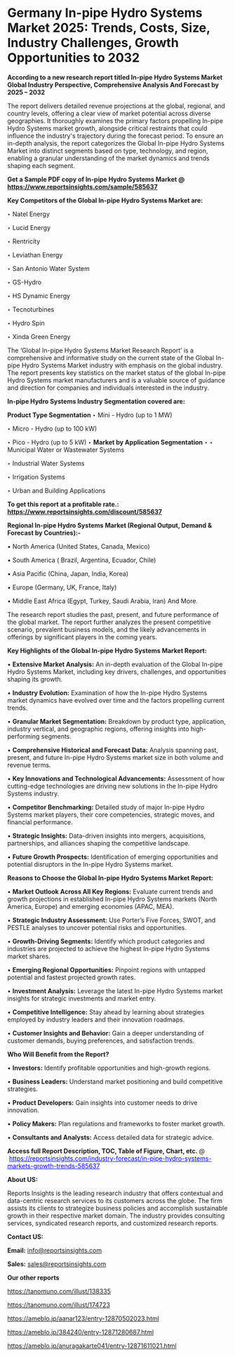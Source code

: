 # Germany In-pipe Hydro Systems Market 2025: Trends, Costs, Size, Industry Challenges, Growth Opportunities to 2032

<strong>According to a new research report titled In-pipe Hydro Systems Market Global Industry Perspective, Comprehensive Analysis And Forecast by 2025 – 2032</strong>

The report delivers detailed revenue projections at the global, regional, and country levels, offering a clear view of market potential across diverse geographies. It thoroughly examines the primary factors propelling In-pipe Hydro Systems market growth, alongside critical restraints that could influence the industry's trajectory during the forecast period. To ensure an in-depth analysis, the report categorizes the Global In-pipe Hydro Systems Market into distinct segments based on type, technology, and region, enabling a granular understanding of the market dynamics and trends shaping each segment.

<strong>Get a Sample PDF copy of In-pipe Hydro Systems Market </strong><strong>@<a href=https://www.reportsinsights.com/sample/585637 style=color:#0000ff;> https://www.reportsinsights.com/sample/585637</a></strong></font>

<strong>Key Competitors of the Global In-pipe Hydro Systems Market are:</strong>

‣ Natel Energy

‣ Lucid Energy

‣ Rentricity

‣ Leviathan Energy

‣ San Antonio Water System

‣ GS-Hydro

‣ HS Dynamic Energy

‣ Tecnoturbines

‣ Hydro Spin

‣ Xinda Green Energy

The ‘Global In-pipe Hydro Systems Market Research Report’ is a comprehensive and informative study on the current state of the Global In-pipe Hydro Systems Market industry with emphasis on the global industry. The report presents key statistics on the market status of the global In-pipe Hydro Systems market manufacturers and is a valuable source of guidance and direction for companies and individuals interested in the industry.

<strong>In-pipe Hydro Systems Industry Segmentation covered are:</strong>

<strong>Product Type Segmentation</strong>
‣
Mini - Hydro (up to 1 MW)

‣ Micro - Hydro (up to 100 kW)

‣ Pico - Hydro (up to 5 kW)
‣ 
<strong>Market by Application Segmentation</strong>
‣
‣  Municipal Water or Wastewater Systems

‣ Industrial Water Systems

‣ Irrigation Systems

‣ Urban and Building Applications

<strong>To get this report at a profitable rate.: <a href=https://www.reportsinsights.com/discount/585637 style=color:#0000ff;>https://www.reportsinsights.com/discount/585637</a></strong></font>

<strong>Regional In-pipe Hydro Systems Market (Regional Output, Demand &amp; Forecast by Countries):-</strong>

• North America (United States, Canada, Mexico)

• South America ( Brazil, Argentina, Ecuador, Chile)

• Asia Pacific (China, Japan, India, Korea)

• Europe (Germany, UK, France, Italy)

• Middle East Africa (Egypt, Turkey, Saudi Arabia, Iran) And More.

The research report studies the past, present, and future performance of the global market. The report further analyzes the present competitive scenario, prevalent business models, and the likely advancements in offerings by significant players in the coming years.

<strong>Key Highlights of the Global In-pipe Hydro Systems Market Report:</strong>

• <strong>Extensive Market Analysis:</strong> An in-depth evaluation of the Global In-pipe Hydro Systems Market, including key drivers, challenges, and opportunities shaping its growth.

• <strong>Industry Evolution:</strong> Examination of how the In-pipe Hydro Systems market dynamics have evolved over time and the factors propelling current trends.

• <strong>Granular Market Segmentation:</strong> Breakdown by product type, application, industry vertical, and geographic regions, offering insights into high-performing segments.

• <strong>Comprehensive Historical and Forecast Data:</strong> Analysis spanning past, present, and future In-pipe Hydro Systems market size in both volume and revenue terms.

• <strong>Key Innovations and Technological Advancements:</strong> Assessment of how cutting-edge technologies are driving new solutions in the In-pipe Hydro Systems industry.

• <strong>Competitor Benchmarking:</strong> Detailed study of major In-pipe Hydro Systems market players, their core competencies, strategic moves, and financial performance.

• <strong>Strategic Insights:</strong> Data-driven insights into mergers, acquisitions, partnerships, and alliances shaping the competitive landscape.

• <strong>Future Growth Prospects:</strong> Identification of emerging opportunities and potential disruptors in the In-pipe Hydro Systems market.

<strong>Reasons to Choose the Global In-pipe Hydro Systems Market Report:</strong>

• <strong>Market Outlook Across All Key Regions:</strong> Evaluate current trends and growth projections in established In-pipe Hydro Systems markets (North America, Europe) and emerging economies (APAC, MEA).

• <strong>Strategic Industry Assessment:</strong> Use Porter’s Five Forces, SWOT, and PESTLE analyses to uncover potential risks and opportunities.

• <strong>Growth-Driving Segments:</strong> Identify which product categories and industries are projected to achieve the highest In-pipe Hydro Systems market shares.

• <strong>Emerging Regional Opportunities:</strong> Pinpoint regions with untapped potential and fastest projected growth rates.

• <strong>Investment Analysis:</strong> Leverage the latest In-pipe Hydro Systems market insights for strategic investments and market entry.

• <strong>Competitive Intelligence:</strong> Stay ahead by learning about strategies employed by industry leaders and their innovation roadmaps.

• <strong>Customer Insights and Behavior:</strong> Gain a deeper understanding of customer demands, buying preferences, and satisfaction trends.

<strong>Who Will Benefit from the Report?</strong>

• <strong>Investors:</strong> Identify profitable opportunities and high-growth regions.

• <strong>Business Leaders:</strong> Understand market positioning and build competitive strategies.

• <strong>Product Developers:</strong> Gain insights into customer needs to drive innovation.

• <strong>Policy Makers:</strong> Plan regulations and frameworks to foster market growth.

• <strong>Consultants and Analysts:</strong> Access detailed data for strategic advice.
</ul>
<strong>Access full Report Description, TOC, Table of Figure, Chart, etc. </strong>@  <a href=https://reportsinsights.com/industry-forecast/in-pipe-hydro-systems-markets-growth-trends-585637 style=color:#0000ff;>https://reportsinsights.com/industry-forecast/in-pipe-hydro-systems-markets-growth-trends-585637</a></font>

<strong><strong>About US</strong>:</strong>

Reports Insights is the leading research industry that offers contextual and data-centric research services to its customers across the globe. The firm assists its clients to strategize business policies and accomplish sustainable growth in their respective market domain. The industry provides consulting services, syndicated research reports, and customized research reports.

<strong>Contact US:</strong>

<p class=""""><b>Email:</b> <a href=mailto:info@reportsinsights.com>info@reportsinsights.com</a></p>
<p class=""""><b>Sales:</b> <a href=mailto:sales@reportsinsights.com>sales@reportsinsights.com</a></p>

<strong>Our other reports</strong>

<a href=https://tanomuno.com/illust/138335>https://tanomuno.com/illust/138335</a>

<a href=https://tanomuno.com/illust/174723>https://tanomuno.com/illust/174723</a>

<a href=https://ameblo.jp/aanar123/entry-12870502023.html>https://ameblo.jp/aanar123/entry-12870502023.html</a>

<a href=https://ameblo.jp/384240/entry-12871280687.html>https://ameblo.jp/384240/entry-12871280687.html</a>

<a href=https://ameblo.jp/anuragakarte041/entry-12871611021.html>https://ameblo.jp/anuragakarte041/entry-12871611021.html</a>
